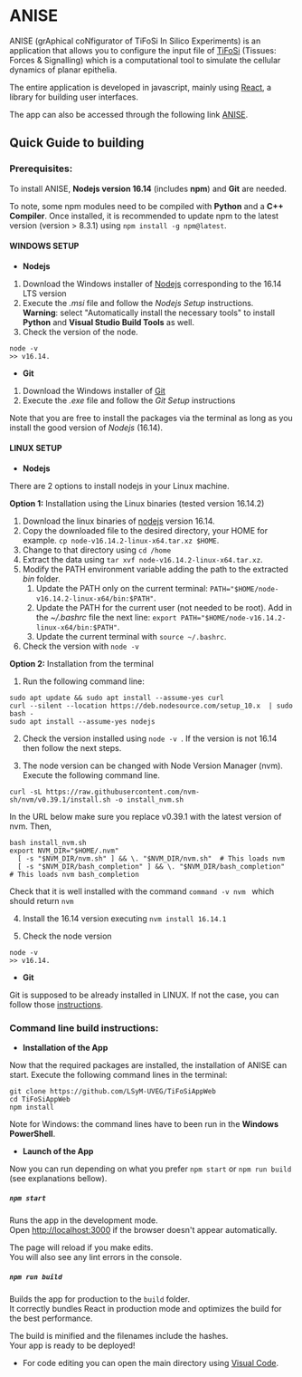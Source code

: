 # ANISE
ANISE (grAphical coNfigurator of TiFoSi In Silico Experiments) is an application that allows you to configure the input file of [TiFoSi](https://osf.io/k8vtf/) (Tissues: Forces & Signalling) which is a computational tool to simulate the cellular dynamics of planar epithelia. 

The entire application is developed in javascript, mainly using [React](https://reactjs.org/), a library for building user interfaces.

The app can also be accessed through the following link [ANISE](https://lsymserver.uv.es/lsym/ANISE/).

## Quick Guide to building

### Prerequisites:
To install ANISE, **Nodejs version 16.14** (includes **npm**) and **Git** are needed. 

To note, some npm modules need to be compiled with **Python** and a **C++ Compiler**. Once installed, it is recommended to update npm to the latest version (version > 8.3.1) using ```npm install -g npm@latest```.  
 
#### WINDOWS SETUP

* **Nodejs**
1) Download the Windows installer of [Nodejs](https://nodejs.org/) corresponding to the 16.14 LTS version 
2) Execute the _.msi_ file and follow the _Nodejs Setup_ instructions. \
**Warning**: select "Automatically install the necessary tools" to install **Python** and **Visual Studio Build Tools** as well. 
3) Check the version of the node. 
 ```console 
 node -v  
>> v16.14.
```


* **Git** 
1) Download the Windows installer of [Git](https://gitforwindows.org/) 
2) Execute the _.exe_ file and follow the _Git Setup_ instructions
 
Note that you are free to install the packages via the terminal as long as you install the good version of _Nodejs_ (16.14). 

#### LINUX SETUP

* **Nodejs** 

There are 2 options to install nodejs in your Linux machine.

**Option 1:** Installation using the Linux binaries (tested version 16.14.2)
1) Download the linux binaries of [nodejs](https://nodejs.org/en/download/) version 16.14.
2) Copy the downloaded file to the desired directory, your HOME for example. ```cp node-v16.14.2-linux-x64.tar.xz $HOME```.
3) Change to that directory using ```cd /home``` 
4) Extract the data using ```tar xvf node-v16.14.2-linux-x64.tar.xz```.
5) Modify the PATH environment variable adding the path to the extracted *bin* folder. 
    1) Update the PATH only on the current terminal:  ```PATH="$HOME/node-v16.14.2-linux-x64/bin:$PATH"```. 
    2) Update the PATH for the current user (not needed to be root). Add in the *~/.bashrc* file the next line: ```export PATH="$HOME/node-v16.14.2-linux-x64/bin:$PATH"```. 
    3) Update the current terminal with ```source ~/.bashrc```.
6) Check the version with ```node -v```

**Option 2:** Installation from the terminal 
 1) Run the following command line: 
```console 
sudo apt update && sudo apt install --assume-yes curl
curl --silent --location https://deb.nodesource.com/setup_10.x  | sudo bash -
sudo apt install --assume-yes nodejs
```
2) Check the version installed using ```node -v ```. If the version is not 16.14 then follow the next steps.

3) The node version can be changed with Node Version Manager (nvm). Execute the following command line. 
```console 
curl -sL https://raw.githubusercontent.com/nvm-sh/nvm/v0.39.1/install.sh -o install_nvm.sh
```

In the URL below make sure you replace v0.39.1 with the latest version of nvm. Then, 

```console 
bash install_nvm.sh
export NVM_DIR="$HOME/.nvm"
  [ -s "$NVM_DIR/nvm.sh" ] && \. "$NVM_DIR/nvm.sh"  # This loads nvm
  [ -s "$NVM_DIR/bash_completion" ] && \. "$NVM_DIR/bash_completion"  # This loads nvm bash_completion
```
Check that it is well installed with the command ```command -v nvm ``` which should return ```nvm ```

4) Install the 16.14 version executing ```nvm install 16.14.1```

5) Check the node version
```console 
node -v 
>> v16.14.
```

* **Git** 

Git is supposed to be already installed in LINUX. If not the case, you can follow those [instructions](https://git-scm.com/download/linux).

 
### Command line build instructions:

* **Installation of the App** 

Now that the required packages are installed, the installation of ANISE can start. Execute the following command lines in the terminal:
```console
git clone https://github.com/LSyM-UVEG/TiFoSiAppWeb
cd TiFoSiAppWeb
npm install
```
Note for Windows: the command lines have to been run in the **Windows PowerShell**. 

* **Launch of the App** 

Now you can run depending on what you prefer ```npm start``` or ```npm run build``` (see explanations bellow).


##### `npm start`

Runs the app in the development mode.\
Open [http://localhost:3000](http://localhost:3000) if the browser doesn't appear automatically. 

The page will reload if you make edits.\
You will also see any lint errors in the console.

##### `npm run build`

Builds the app for production to the `build` folder.\
It correctly bundles React in production mode and optimizes the build for the best performance.

The build is minified and the filenames include the hashes.\
Your app is ready to be deployed!

- For code editing you can open the main directory using [Visual Code](https://code.visualstudio.com/).


